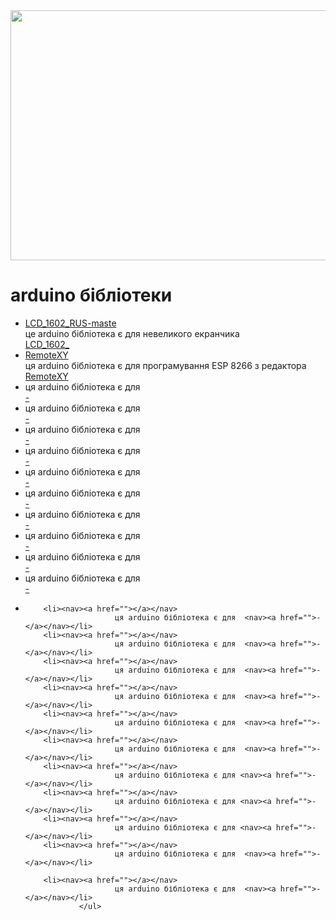 <html>
    <head>
    <link rel="biblotekashit" href="biblioteka.css"/>
        <title>arduino бібліотеки</title>
    </head>
<body>
    <img src="https://cdn-ssl-devio-img.classmethod.jp/wp-content/uploads/2021/04/arduino-logo.jpg" width="1500px" height="400px/"position: absolute;
width: 512px;
height: 512px;
left: 468px;
top: 0px;>
    <h1>arduino бібліотеки </h1>
    <ul>
                    <li><nav><a href="https://drive.google.com/file/d/1OBP--R6UXi14gwpj92Sb23oyYJr1dBmD/view?usp=sharing">LCD_1602_RUS-maste</a></nav>
                        це arduino бібліотека є для невеликого екранчика <nav><a href="https://drive.google.com/drive/folders/1MAwPCHEaOBT2u5qTF35yW6i96RCKJccw?usp=sharing">LCD_1602_</a></nav>
                        </li>
                    <li><nav><a href="https://drive.google.com/file/d/19qXFfJ_KRVoBm1hCQoW4gqnK2HmYR5aA/view?usp=sharing">RemoteXY </a></nav>
                        ця arduino бібліотека є для програмування ESP 8266 з редактора    <nav><a href="">RemoteXY</a></nav></li>
                   <li><nav><a href=""></a></nav>
                        ця arduino бібліотека є для   <nav><a href="">-</a></nav></li><li><nav><a href=""></a></nav>
                        ця arduino бібліотека є для   <nav><a href="">-</a></nav></li>
        <li><nav><a href=""></a></nav>
                        ця arduino бібліотека є для   <nav><a href="">-</a></nav></li>
        <li><nav><a href=""></a></nav>
                        ця arduino бібліотека є для   <nav><a href="">-</a></nav></li>
        <li><nav><a href=""></a></nav>
                        ця arduino бібліотека є для   <nav><a href="">-</a></nav></li>
        <li><nav><a href=""></a></nav>
                        ця arduino бібліотека є для   <nav><a href="">-</a></nav></li>
        <li><nav><a href=""></a></nav>
                        ця arduino бібліотека є для   <nav><a href="">-</a></nav></li>
        <li><nav><a href=""></a></nav>
                        ця arduino бібліотека є для   <nav><a href="">-</a></nav></li>
        <li><nav><a href=""></a></nav>
                        ця arduino бібліотека є для  <nav><a href="">-</a></nav></li>
        <li><nav><a href=""></a></nav>
                        ця arduino бібліотека є для   <nav><a href="">-</a></nav></li>
        <li><nav><a href=""></a></nav>
                       
        <li><nav><a href=""></a></nav>
                        ця arduino бібліотека є для  <nav><a href="">-</a></nav></li>
        <li><nav><a href=""></a></nav>
                        ця arduino бібліотека є для  <nav><a href="">-</a></nav></li>
        <li><nav><a href=""></a></nav>
                        ця arduino бібліотека є для  <nav><a href="">-</a></nav></li>
        <li><nav><a href=""></a></nav>
                        ця arduino бібліотека є для  <nav><a href="">-</a></nav></li>
        <li><nav><a href=""></a></nav>
                        ця arduino бібліотека є для  <nav><a href="">-</a></nav></li>
        <li><nav><a href=""></a></nav>
                        ця arduino бібліотека є для  <nav><a href="">-</a></nav></li>
        <li><nav><a href=""></a></nav>
                        ця arduino бібліотека є для <nav><a href="">-</a></nav></li>
        <li><nav><a href=""></a></nav>
                        ця arduino бібліотека є для <nav><a href="">-</a></nav></li>
        <li><nav><a href=""></a></nav>
                        ця arduino бібліотека є для <nav><a href="">-</a></nav></li>
        <li><nav><a href=""></a></nav>
                        ця arduino бібліотека є для  <nav><a href="">-</a></nav></li>
     
        <li><nav><a href=""></a></nav>
                        ця arduino бібліотека є для  <nav><a href="">-</a></nav></li>
                </ul>
</body>
</html>
